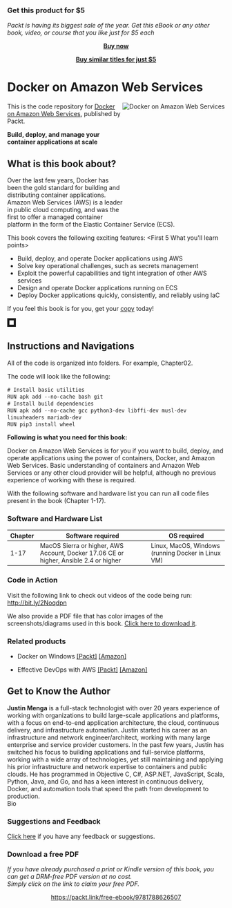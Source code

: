 
### Get this product for $5

<i>Packt is having its biggest sale of the year. Get this eBook or any other book, video, or course that you like just for $5 each</i>


<b><p align='center'>[Buy now](https://packt.link/9781788626507)</p></b>


<b><p align='center'>[Buy similar titles for just $5](https://subscription.packtpub.com/search)</p></b>


# Docker on Amazon Web Services

<a href="https://ga-dev-tools.appspot.com/campaign-url-builder/?utm_source=github&utm_medium=repository&utm_campaign=9781788626507"><img src="https://d255esdrn735hr.cloudfront.net/sites/default/files/imagecache/ppv4_main_book_cover/B09350.png" alt="Docker on Amazon Web Services" height="256px" align="right"></a>

This is the code repository for [Docker on Amazon Web Services](https://www.packtpub.com/virtualization-and-cloud/docker-amazon-web-services?utm_source=github&utm_medium=repository&utm_campaign=9781788626507), published by Packt.

**Build, deploy, and manage your container applications at scale**

## What is this book about?

Over the last few years, Docker has been the gold standard for building and distributing container applications. Amazon Web Services (AWS) is a leader in public cloud computing, and was the first to offer a managed container platform in the form of the Elastic Container Service (ECS).

This book covers the following exciting features: <First 5 What you'll learn points>
* Build, deploy, and operate Docker applications using AWS
* Solve key operational challenges, such as secrets management
* Exploit the powerful capabilities and tight integration of other AWS services
* Design and operate Docker applications running on ECS
* Deploy Docker applications quickly, consistently, and reliably using IaC


If you feel this book is for you, get your [copy](https://www.amazon.com/dp/1788626508) today!

<a href="https://www.packtpub.com/?utm_source=github&utm_medium=banner&utm_campaign=GitHubBanner"><img src="https://raw.githubusercontent.com/PacktPublishing/GitHub/master/GitHub.png" 
alt="https://www.packtpub.com/" border="5" /></a>


## Instructions and Navigations
All of the code is organized into folders. For example, Chapter02.

The code will look like the following:

```
# Install basic utilities
RUN apk add --no-cache bash git
# Install build dependencies
RUN apk add --no-cache gcc python3-dev libffi-dev musl-dev linuxheaders mariadb-dev
RUN pip3 install wheel

```

**Following is what you need for this book:**

Docker on Amazon Web Services is for you if you want to build, deploy, and operate applications using the power of containers, Docker, and Amazon Web Services. Basic understanding of containers and Amazon Web Services or any other cloud provider will be helpful, although no previous experience of working with these is required.	

With the following software and hardware list you can run all code files present in the book (Chapter 1-17).

### Software and Hardware List

| Chapter  | Software required                   | OS required                        |
| -------- | ------------------------------------| -----------------------------------|
| 1-17       | MacOS Sierra or higher, AWS Account, Docker 17.06 CE or higher, Ansible 2.4 or higher                     | Linux, MacOS, Windows (running Docker in Linux VM) |


### Code in Action
Visit the following link to check out videos of the code being run:
http://bit.ly/2Noqdpn

We also provide a PDF file that has color images of the screenshots/diagrams used in this book. [Click here to download it](https://www.packtpub.com/sites/default/files/downloads/DockeronAmazonWebServices_ColorImages.pdf).

### Related products <Paste books from the Other books you may enjoy section>
* Docker on Windows [[Packt]](https://www.packtpub.com/virtualization-and-cloud/docker-windows?utm_source=github&utm_medium=repository&utm_campaign=9781785281655) [[Amazon]](https://www.amazon.com/dp/1785281658)

* Effective DevOps with AWS [[Packt]](https://www.packtpub.com/application-development/effective-devops-aws?utm_source=github&utm_medium=repository&utm_campaign=9781786466815) [[Amazon]](https://www.amazon.com/dp/1786466813)

## Get to Know the Author

**Justin Menga** is a full-stack technologist with over 20 years experience of working with organizations to build large-scale applications and platforms, with a focus on end-to-end application architecture, the cloud, continuous delivery, and infrastructure automation. Justin started his career as an infrastructure and network engineer/architect, working with many large enterprise and service provider customers. In the past few years, Justin has switched his focus to building applications and full-service platforms, working with a wide array of technologies, yet still maintaining and applying his prior infrastructure and network expertise to containers and public clouds. He has programmed in Objective C, C#, ASP.NET, JavaScript, Scala, Python, Java, and Go, and has a keen interest in continuous delivery, Docker, and automation tools that speed the path from development to production.	
Bio




### Suggestions and Feedback
[Click here](https://docs.google.com/forms/d/e/1FAIpQLSdy7dATC6QmEL81FIUuymZ0Wy9vH1jHkvpY57OiMeKGqib_Ow/viewform) if you have any feedback or suggestions.
### Download a free PDF

 <i>If you have already purchased a print or Kindle version of this book, you can get a DRM-free PDF version at no cost.<br>Simply click on the link to claim your free PDF.</i>
<p align="center"> <a href="https://packt.link/free-ebook/9781788626507">https://packt.link/free-ebook/9781788626507 </a> </p>